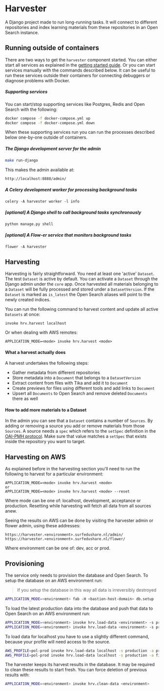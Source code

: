 Harvester
=========

A Django project made to run long-running tasks.
It will connect to different repositories and index learning materials from these repositories
in an Open Search instance.


Running outside of containers
-----------------------------

There are two ways to get the ``harvester`` component started.
You can either start all services as explained in the [getting started guide](../README.md#getting-started).
Or you can start services manually with the commands described below.
It can be useful to run these services outside their containers for connecting debuggers
or diagnose problems with Docker.

##### Supporting services

You can start/stop supporting services like Postgres, Redis and Open Search with the following:

```bash
docker compose -f docker-compose.yml up
docker compose -f docker-compose.yml down
```

When these supporting services run you can run the processes described below one-by-one outside of containers.

##### The Django development server for the admin

```bash
make run-django
```

This makes the admin available at:

```
http://localhost:8888/admin/
```


##### A Celery development worker for processing background tasks

```
celery -A harvester worker -l info
```

##### [optional] A Django shell to call background tasks synchronously

```
python manage.py shell
```

##### [optional] A Flow-er service that monitors background tasks

```
flower -A harvester
```


Harvesting
----------

Harvesting is fairly straightforward. You need at least one 'active' ``Dataset``.
The test ``Dataset`` is active by default.
You can activate a ``Dataset`` through the Django admin under the ``core`` app.
Once harvested all materials belonging to a ``Dataset`` will be fully processed and stored under a ``DatasetVersion``.
If the ``Dataset`` is marked as ``is_latest`` the Open Search aliases will point to the newly created indices.

You can run the following command to harvest content and update all active ``Datasets`` at once:

```
invoke hrv.harvest localhost
```

Or when dealing with AWS remotes:

```
APPLICATION_MODE=<mode> invoke hrv.harvest <mode>
```

#### What a harvest actually does

A harvest undertakes the following steps:

* Gather metadata from different repositories
* Store metadata into a ``Document`` that belongs to a ``DatasetVersion``
* Extract content from files with Tika and add it to ``Document``
* Create previews for files using different tools and add links to ``Document``
* Upsert all ``Documents`` to Open Search and remove deleted ``Documents`` there as well


#### How to add more materials to a Dataset

In the admin you can see that a ``Dataset`` contains a number of ``Sources``.
By adding or removing a source you add or remove materials from those ``Sources``.
A source needs a ``spec`` which refers to the ``setSpec`` definition in the
[OAI-PMH protocol](http://www.openarchives.org/OAI/openarchivesprotocol.html#Set).
Make sure that value matches a ``setSpec`` that exists inside the repository you want to target.


Harvesting on AWS
-----------------

As explained before in the harvesting section you'll need to run the following to harvest for a particular environment:

```
APPLICATION_MODE=<mode> invoke hrv.harvest <mode>
or
APPLICATION_MODE=<mode> invoke hrv.harvest <mode> --reset
```

Where mode can be one of: localhost, development, acceptance or production.
Resetting while harvesting will fetch all data from all sources anew.

Seeing the results on AWS can be done by visiting the harvester admin or flower admin, using these addresses:
```
https://harvester.<environment>.surfedushare.nl/admin/
https://harvester.<environment>.surfedushare.nl/flower/
```

Where environment can be one of: dev, acc or prod.


Provisioning
------------

The service only needs to provision the database and Open Search.
To setup the database on an AWS environment run:

> If you setup the database in this way all data is irreversibly destroyed

```bash
APPLICATION_MODE=<environment> fab -H <bastion-host-domain> db.setup
```

To load the latest production data into the database and push that data to Open Search on an AWS environment run:

```bash
APPLICATION_MODE=<environment> invoke hrv.load-data <environment> -s production -a products
APPLICATION_MODE=<environment> invoke hrv.load-data <environment> -s production -a files
```

To load data for localhost you have to use a slightly different command,
because your profile will need access to the source.

```bash
AWS_PROFILE=pol-prod invoke hrv.load-data localhost -s production -a products
AWS_PROFILE=pol-prod invoke hrv.load-data localhost -s production -a files
```

The harvester keeps its harvest results in the database. It may be required to clean these results to start fresh.
You can force deletion of previous results with:

```bash
APPLICATION_MODE=<environment> invoke hrv.clean-data <environment>
```
